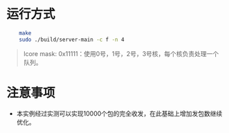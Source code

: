 # 运行方式
``` bash
    make
    sudo ./build/server-main -c f -n 4
```
> lcore mask: 0x11111：使用0号，1号，2号，3号核，每个核负责处理一个队列。

# 注意事项
- 本实例经过实测可以实现10000个包的完全收发，在此基础上增加发包数继续优化。